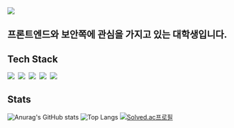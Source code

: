 <img src="https://capsule-render.vercel.app/api?type=Venom&color=auto&height=300&section=header&text=minjung's Github&fontSize=90" />

## 프론트엔드와 보안쪽에 관심을 가지고 있는 대학생입니다.

## Tech Stack
<div>
<img src="https://img.shields.io/badge/react-20232a.svg?style=for-the-badge&logo=react&logoColor=61DAFB" />&nbsp
<img src="https://img.shields.io/badge/c++-20232a.svg?style=for-the-badge&logo=cplusplus&logoColor=#00599C" />&nbsp
<img src="https://img.shields.io/badge/java-20232a.svg?style=for-the-badge&logo=javascript&logoColor=#F7DF1E" />&nbsp
<img src="https://img.shields.io/badge/css-20232a.svg?style=for-the-badge&logo=css&logoColor=#663399" />&nbsp
<img src="https://img.shields.io/badge/python-20232a.svg?style=for-the-badge&logo=python&logoColor=#3776AB" />
</div>

## Stats
![Anurag's GitHub stats](https://github-readme-stats.vercel.app/api?username=kominjung04&show_icons=true&theme=radical)
![Top Langs](https://github-readme-stats.vercel.app/api/top-langs/?username=kominjung04&layout=compact)
[![Solved.ac프로필](http://mazassumnida.wtf/api/v2/generate_badge?boj=kmj04)](https://solved.ac/kmj04)


<!--
**kominjung04/kominjung04** is a ✨ _special_ ✨ repository because its `README.md` (this file) appears on your GitHub profile.

Here are some ideas to get you started:

- 🔭 I’m currently working on ...
- 🌱 I’m currently learning ...
- 👯 I’m looking to collaborate on ...
- 🤔 I’m looking for help with ...
- 💬 Ask me about ...
- 📫 How to reach me: ...
- 😄 Pronouns: ...
- ⚡ Fun fact: ...
-->
